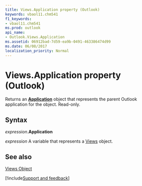 ```yaml
---
title: Views.Application property (Outlook)
keywords: vbaol11.chm541
f1_keywords:
- vbaol11.chm541
ms.prod: outlook
api_name:
- Outlook.Views.Application
ms.assetid: 06912bad-7d59-ea9b-0491-463386474d99
ms.date: 06/08/2017
localization_priority: Normal
---
```



# Views.Application property (Outlook)

Returns an  **[Application](Outlook.Application.md)** object that represents the parent Outlook application for the object. Read-only.


## Syntax

_expression_.**Application**

_expression_ A variable that represents a [Views](Outlook.Views.md) object.


## See also


[Views Object](Outlook.Views.md)

[!include[Support and feedback](~/includes/feedback-boilerplate.md)]